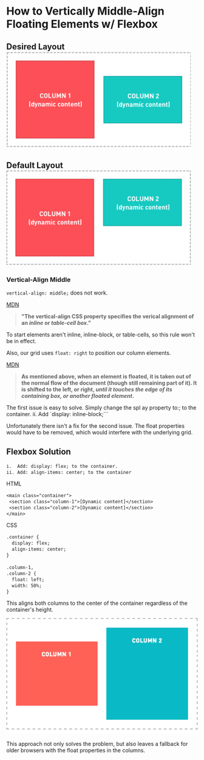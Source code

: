 # How to Vertically Middle-Align Floating Elements w/ Flexbox

## Desired Layout ![Desired Flexbox and Float Layout](./desired-layout.png)

## Default Layout ![Default Flexbox and Float Layout](./default-top-aligned-layout.png)

### Vertical-Align Middle
`vertical-align: middle;` does not work.

[MDN](https://developer.mozilla.org/en-US/docs/Web/CSS/vertical-align)
> **"The vertical-align CSS property specifies the verical alignment of an _inline_ or _table-cell box_."**

To start elements aren't inline, inline-block, or table-cells, so this rule won't be in effect.

Also, our grid uses 
`float: right`
to position our column elements. 

[MDN](https://developer.mozilla.org/en-US/docs/Web/CSS/float) 
> **As mentioned above, when an element is floated, it is taken out of the normal flow of the document (though still remaining part of it). It is shifted to the left, or right, _until it touches the edge of its containing box, or another floated element_.**

The first issue is easy to solve. Simply change the spl	ay property to:; to the container.
ii.	Add
`display: inline-block;```

Unfortunately there isn't a fix for the second issue. The float properties would have to be removed, which would interfere with the underlying grid.

## Flexbox Solution

	i. 	Add: display: flex; to the container.
	ii.	Add: align-items: center; to the container
	
HTML
```
<main class="container">
 <section class="column-1">[Dynamic content]</section>
 <section class="column-2">[Dynamic content]</section>
</main>
```	
CSS
```
.container {
  display: flex;
  align-items: center;
}

.column-1,
.column-2 {
  float: left;
  width: 50%;
}
```
This aligns both columns to the center of the container regardless of the container's height.

![Vertically Centered Columns w/ Flexbox](./flexbox-animation.gif)

This approach not only solves the  problem, but also leaves a fallback for older browsers with the float properties in the columns.